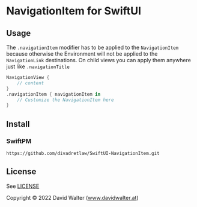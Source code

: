 # NavigationItem for SwiftUI

## Usage

The `.navigationItem` modifier has to be applied to the `NavigationItem` because otherwise the Environment will not be applied to the `NavigationLink` destinations. On child views you can apply them anywhere just like `.navigationTitle`

```swift
NavigationView {
    // content
}
.navigationItem { navigationItem in
    // Customize the NavigationItem here
}
```

## Install

### SwiftPM

```
https://github.com/divadretlaw/SwiftUI-NavigationItem.git
```

## License

See [LICENSE](LICENSE)

Copyright © 2022 David Walter (www.davidwalter.at)
